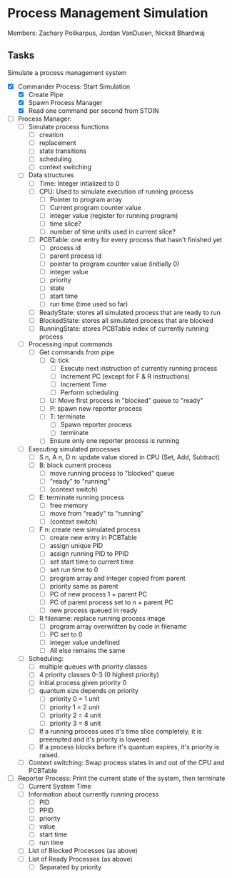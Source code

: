 # Process Management Simulation #

Members: Zachary Polikarpus, Jordan VanDusen, Nickxit Bhardwaj

## Tasks ##

Simulate a process management system

+ [x] Commander Process: Start Simulation
    + [x] Create Pipe
    + [x] Spawn Process Manager
    + [x] Read one command per second from STDIN

+ [ ] Process Manager:
    + [ ] Simulate process functions
        + [ ] creation
        + [ ] replacement
        + [ ] state transitions
        + [ ] scheduling
        + [ ] context switching
    + [ ] Data structures
        + [ ] Time: Integer intialized to 0
        + [ ] CPU: Used to simulate execution of running process
            + [ ] Pointer to program array
            + [ ] Current program counter value
            + [ ] integer value (register for running program)
            + [ ] time slice?
            + [ ] number of time units used in current slice?
        + [ ] PCBTable: one entry for every process that hasn't finished yet
            + [ ] process id
            + [ ] parent process id
            + [ ] pointer to program counter value (initially 0)
            + [ ] integer value
            + [ ] priority
            + [ ] state
            + [ ] start time
            + [ ] run time (time used so far)
        + [ ] ReadyState: stores all simulated process that are ready to run
        + [ ] BlockedState: stores all simulated process that are blocked
        + [ ] RunningState: stores PCBTable index of currently running process
    + [ ] Processing input commands
        + [ ] Get commands from pipe
            + [ ] Q: tick
                + [ ] Execute next instruction of currently running process
                + [ ] Increment PC (except for F & R instructions)
                + [ ] Increment Time
                + [ ] Perform scheduling
            + [ ] U: Move first process in "blocked" queue to "ready"
            + [ ] P: spawn new reporter process
            + [ ] T: terminate
                + [ ] Spawn reporter process
                + [ ] terminate
            + [ ] Ensure only one reporter process is running
    + [ ] Executing simulated processes
        + [ ] S n, A n, D n: update value stored in CPU (Set, Add, Subtract)
        + [ ] B: block current process
            + [ ] move running process to "blocked" queue
            + [ ] "ready" to "running"
            + [ ] (context switch)
        + [ ] E: terminate running process
            + [ ] free memory
            + [ ] move from "ready" to "running"
            + [ ] (context switch)
        + [ ] F n: create new simulated process
            + [ ] create new entry in PCBTable
            + [ ] assign unique PID
            + [ ] assign running PID to PPID
            + [ ] set start time to current time
            + [ ] set run time to 0
            + [ ] program array and integer copied from parent
            + [ ] priority same as parent
            + [ ] PC of new process 1 + parent PC
            + [ ] PC of parent process set to n + parent PC
            + [ ] new process queued in ready
        + [ ] R filename: replace running process image
            + [ ] program array overwritten by code in filename
            + [ ] PC set to 0
            + [ ] integer value undefined
            + [ ] All else remains the same
    + [ ] Scheduling:
        + [ ] multiple queues with priority classes
        + [ ] 4 priority classes 0-3 (0 highest priority)
        + [ ] initial process given priority 0
        + [ ] quantum size depends on priority
            + [ ] priority 0 = 1 unit
            + [ ] priority 1 = 2 unit
            + [ ] priority 2 = 4 unit
            + [ ] priority 3 = 8 unit
        + [ ] If a running process uses it's time slice completely, it is preempted
          and it's priority is lowered
        + [ ] If a process blocks before it's quantum expires, it's priority is
          raised.
    + [ ] Context switching: Swap process states in and out of the CPU and PCBTable

+ [ ] Reporter Process: Print the current state of the system, then terminate
  + [ ] Current System Time
  + [ ] Information about currently running process
      + [ ] PID
      + [ ] PPID
      + [ ] priority
      + [ ] value
      + [ ] start time
      + [ ] run time
  + [ ] List of Blocked Processes (as above)
  + [ ] List of Ready Processes (as above)
      + [ ] Separated by priority
